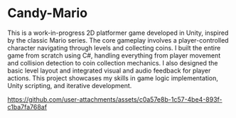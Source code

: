 # Candy-Mario
This is a work-in-progress 2D platformer game developed in Unity, inspired by the classic Mario series. The core gameplay involves a player-controlled character navigating through levels and collecting coins. I built the entire game from scratch using C#, handling everything from player movement and collision detection to coin collection mechanics. I also designed the basic level layout and integrated visual and audio feedback for player actions. This project showcases my skills in game logic implementation, Unity scripting, and iterative development.



https://github.com/user-attachments/assets/c0a57e8b-1c57-4be4-893f-c1ba7fa768af
